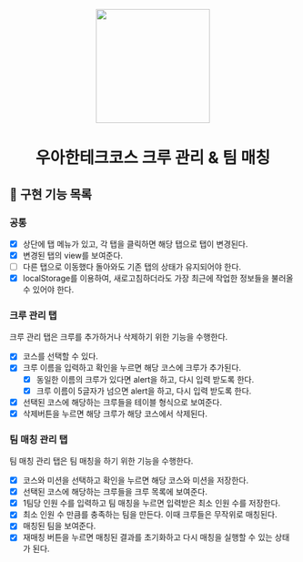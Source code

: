 <p align="middle" >
  <img width="200px;" src="https://github.com/kwannee/javascript-teammatching-precourse/raw/main/images/laptop_emoji.png"/>
</p>
<h1 align="middle">우아한테크코스 크루 관리 & 팀 매칭</h1>

## 🎯 구현 기능 목록

### 공통

- [x] 상단에 탭 메뉴가 있고, 각 탭을 클릭하면 해당 탭으로 탭이 변경된다.
- [x] 변경된 탭의 view를 보여준다.
- [ ] 다른 탭으로 이동했다 돌아와도 기존 탭의 상태가 유지되어야 한다.
- [x] localStorage를 이용하여, 새로고침하더라도 가장 최근에 작업한 정보들을 불러올 수 있어야 한다.

### 크루 관리 탭

크루 관리 탭은 크루를 추가하거나 삭제하기 위한 기능을 수행한다.

- [x] 코스를 선택할 수 있다.
- [x] 크루 이름을 입력하고 확인을 누르면 해당 코스에 크루가 추가된다.
  - [x] 동일한 이름의 크루가 있다면 alert을 하고, 다시 입력 받도록 한다.
  - [x] 크루 이름이 5글자가 넘으면 alert을 하고, 다시 입력 받도록 한다.
- [x] 선택된 코스에 해당하는 크루들을 테이블 형식으로 보여준다.
- [x] 삭제버튼을 누르면 해당 크루가 해당 코스에서 삭제된다.

### 팀 매칭 관리 탭

팀 매칭 관리 탭은 팀 매칭을 하기 위한 기능을 수행한다.

- [x] 코스와 미션을 선택하고 확인을 누르면 해당 코스와 미션을 저장한다.
- [x] 선택된 코스에 해당하는 크루들을 크루 목록에 보여준다.
- [x] 1팀당 인원 수를 입력하고 팀 매칭을 누르면 입력받은 최소 인원 수를 저장한다.
- [x] 최소 인원 수 만큼를 충족하는 팀을 만든다. 이때 크루들은 무작위로 매칭된다.
- [x] 매칭된 팀을 보여준다.
- [x] 재매칭 버튼을 누르면 매칭된 결과를 초기화하고 다시 매칭을 실행할 수 있는 상태가 된다.
